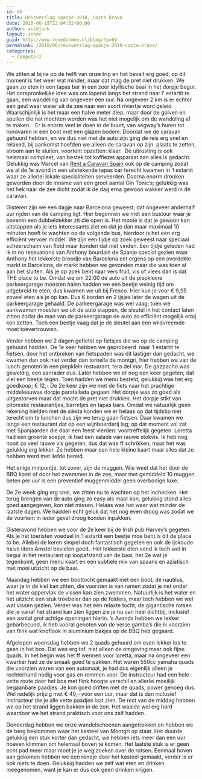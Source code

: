 ```yaml
---
id: 69
title: Reisverslag Spanje 2010, Costa brava
date: 2010-06-15T22:04:32+00:00
author: acidjunk
layout: inner
guid: http://www.renedohmen.nl/blog/?p=69
permalink: /2010/06/reisverslag-spanje-2010-costa-brava/
categories:
  - Computerz
---
```

We zitten al bijna op de helft van onze trip en het bevalt erg goed, op dit moment is het weer wat minder, maar dat mag de pret niet drukken. We gaan zo eten in een tapas bar in een zeer idyllische baai in het dorpje begur. Het oorspronkelijke idee was om lopend langs het strand naar l&#8217; estartit te gaan, een wandeling van ongeveer een uur. Na ongeveer 2 km is er echter een geul waar water uit de zee naar een soort riviertje word geleid. Waarschijnlijk is het maar een halve meter diep, maar door de golven en spullen die nat mochten worden was het niet mogelijk om de wandeling af te maken.   Er is enorm veel te doen in de buurt, van segway&#8217;s huren tot rondvaren in een boot met een glazen bodem. Doordat we de caravan gehuurd hebben, en we dus niet met de auto zijn ging de reis erg snel en relaxed, bij aankomst hoefden we alleen de caravan op zijn. plaats te zetten, stroom aan te sluiten, voortent opzetten: klaar.  De uitrusting is ook helemaal compleet, van bestek tot koffiezet apparaat aan alles is gedacht.  Gelukkig was Marcel van [Rent a Caravan Spain](http://www.rentacaravanspain.com) ook op de camping zodat we al de 1e avond in een uitstekende tapas bar terecht kwamen in &#8216;l estartit waar ze allerlei lokale specialiteiten serveerden. Daarna enorm dronken geworden door de inname van een groot aantal Gin Tonic&#8217;s; gelukkig was het hek naar de zee dicht zodat ik de dag erna gewoon wakker werd in de caravan.

Gisteren zijn we een dagje naar Barcelona geweest, dat ongeveer anderhalf uur rijden van de camping ligt. Hier begonnen we met een bustour waar je bovenin een dubbeldekker zit die open is. Het mooie is dat je gewoon kan uitstappen als je iets interessants ziet en dat je dan maar maximaal 10 minuten hoeft te wachten op de volgende bus, hierdoor is het een erg efficiënt vervoer middel. We zijn een tijdje op zoek geweest naar speciaal scheerschuim van floid maar konden dat niet vinden. Een tijdje geleden had ik in no resevations van Anthony bourdain de Spanje special gezien waar Anthony het lekkerste broodje van Barcelona eet ergens op een overdekte markt in Barcelona, de markt hebben we gevonden maar die was toen al aan het sluiten. Als je op zoek bent naar vers fruit, vis of vlees dan is dat THE place to be. Omdat we om 22:00 de auto uit de piepkleine parkeergarage moesten halen hadden we een beetje weinig tijd om uitgebreid te eten; dus kwamen we uit bij Fresco. Hier kun je voor € 9,95 zoveel eten als je op kan. Dus 6 borden en 2 ijsjes later de wagen uit de parkeergarage gehaald. De parkeergarage was wel vaag; toen we aankwamen moesten we uit de auto stappen, de sleutel in het contact laten zitten zodat de man van de parkeergarage de auto zo efficiënt mogelijk erbij kon zetten. Toch een beetje vaag dat je de sleutel aan een wildvreemde moet toevertrouwen.

Verder hebben we 2 dagen gefietst op fietsjes die we op de camping gehuurd hadden. De 1e keer hebben we geprobeerd  naar &#8216;l estartit te fietsen, door het ontbreken van fietspaden was dit lastiger dan gedacht, we kwamen dan ook niet verder dan toroella de montgri, hier hebben we van de lunch genoten in een piepklein restuarant, tera del mar. De gazpacho was geweldig, een aanrader dus. Later hebben we er nog een keer gegeten; dat viel een beetje tegen. Toen hadden we menu besteld, gelukkig was het erg goedkoop; € 12,- De 2e keer zijn we met de fiets naar het prachtige middeleeuwse dorpje paratallada gegaan. Het dorpje was zo goed als uitgestorven maar dat mocht de pret niet drukken. Het dorpje stikt van pitoreske restaurantjes, barretjes en tapas bars. Omdat we natuurlijk geen rekening hielden met de siësta konden we er helaas op dat tijdstip niet terecht om te lunchen dus zijn we terug gaan fietsen. Daar kwamen we langs een restaurant dat op een wijnboerderij lag; op dat moment vol zat met Spanjaarden die daar een feest vierden: voortreffelijk gegeten. Loretta had een groente soepje, ik had een salade van rauwe stokvis. Ik heb nog nooit zo veel rauwe vis gegeten, dus dat was ff schrikken; maar het was gelukkig erg lekker. Ze hebben maar een hele kleine kaart maar alles dat ze hebben werd met liefde bereid.

Het enige minpuntje, tot zover, zijn de muggen. Wie weet dat het door de BBQ komt of door het zwemmen in de zee, maar met gemiddeld 10 muggen beten per uur is een preventief muggenmiddel geen overbodige luxe.

De 2e week ging erg snel, we zitten nu te wachten op het inchecken. Het terug brengen van de auto ging zo easy als maar kon, gelukkig stond alles goed aangegeven, kon niet missen. Helaas was het weer wat minder de laatste dagen. We hadden echt geluk dat het nog even droog was zodat we de voortent in ieder geval droog konden inpakken.

Gisteravond hebben we voor de 2e keer bij de Irish pub Harvey&#8217;s gegeten. Als je het toeristen voedsel in &#8216;l estartit een beetje moe bent is dit de place to be. Allebei de keren simpel doch fantastisch gegeten en ook de ijskoude halve liters Amstel bevielen goed.  Het lekkerste eten vond ik toch wel in begur in het restaurant op loopafstand van de baai, het 2e wat je tegenkomt, geen menu kaart en een subtiele mix van spaans en aziatisch met mooi uitzicht op de baai.

Maandag hebben we een boottocht gemaakt met een boot, de nautilus, waar je in de kiel kan zitten, die voorzien is van ramen zodat je net onder het water oppervlak de vissen kan zien zwemmen. Natuurlijk is het water en het uitzicht een stuk troebeler dan op de folders, maar toch hebben we wel wat vissen gezien. Verder was het een relaxte tocht, de gigantische rotsen die je vanaf het strand kan zien liggen zie je nu van heel dichtbij, inclusief een aantal grot achtige openingen hierin. &#8217;s Avonds hebben we lekker gebarbecued, ik heb vooral genoten van de verse gamba&#8217;s die ik voorzien van flink wat knoflook in aluminium bakjes op de BBQ heb gegaard.

Afgelopen woensdag hebben we 2 quads gehuurd om even lekker los te gaan in het bos. Dat was erg tof, niet alleen de omgeving maar ook fijne quads. In het begin was het ff wennen voor loretta, maar na ongeveer een kwartier had ze de smaak goed te pakken. Het waren 550cc yamaha quads die voorzien waren van een automaat, je had dus eigenlijk alleen je rechterhand nodig voor gas en remmen voor. De instructeur had een hele vette route door het bos met flink hoogte verschil en allerlei moeilijk begaanbare paadjes. Je kon goed driften met de quads, power genoeg dus. Wel redelijk prijzig met € 40,- voor een uur, maar dat is dan inclusief instructeur die je alle vette paadjes laat zien. De rest van de middag hebben we op het strand liggen bakken in de zon. Het waaide wel erg hard waardoor we het strand praktisch voor ons zelf hadden.

Donderdag hebben we onze wandelschoenen aangetrokken en hebben we de berg beklommen waar het kasteel van Montgri op staat. Het duurde gelukkig een stuk korter dan gedacht, we hebben iets meer dan een uur hoeven klimmen om helemaal boven te komen. Het laatste stuk is er geen echt pad meer maar moet je je weg zoeken over de rotsen. Eenmaal boven aan gekomen hebben we een rondje door het kasteel gemaakt, verder is er ook niets te doen. Gelukkig hadden we zelf wat eten en drinken meegenomen, want je kan er dus ook geen drinken krijgen.